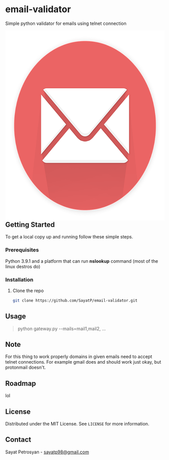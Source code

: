 # email-validator
Simple python validator for emails using telnet connection


<img align="right" width="600" height="600" src="https://github.com/SayatP/email-validator/blob/main/resources/mail-1454734_640.png">

----

## Getting Started

To get a local copy up and running follow these simple steps.

### Prerequisites
   Python 3.9.1 and a platform that can run **nslookup** command (most of the linux destros do)
  
### Installation

1. Clone the repo
   ```sh
   git clone https://github.com/SayatP/email-validator.git
   ```


## Usage


> python gateway.py --mails=mail1,mail2, ...

## Note

For this thing to work properly domains in given emails need to accept telnet connections. For
example gmail does and should work just okay, but protonmail doesn't.


<!-- ROADMAP -->
## Roadmap

lol


<!-- LICENSE -->
## License

Distributed under the MIT License. See `LICENSE` for more information.



<!-- CONTACT -->
## Contact

Sayat Petrosyan - sayatp98@gmail.com
